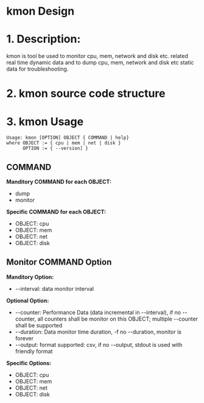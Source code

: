 # kmon Design
# 1. Description:
kmon is tool be used to monitor cpu, mem, network and disk etc. related real time dynamic data and to dump cpu, mem, network and disk etc static data for troubleshooting.

# 2. kmon source code structure

# 3. kmon Usage
```
Usage: kmon [OPTION] OBJECT { COMMAND | help}
where OBJECT := { cpu | mem | net | disk }
      OPTION := { --version] }
```

## COMMAND
**Manditory COMMAND for each OBJECT:**
* dump
* monitor

**Specific COMMAND for each OBJECT:**
* OBJECT: cpu
* OBJECT: mem
* OBJECT: net
* OBJECT: disk

## Monitor COMMAND Option
**Manditory Option:**
* --interval: data monitor interval 

**Optional Option:**
* --counter: Performance Data (data incremental in --interval), if no --counter, all counters shall be monitor on this OBJECT; multiple --counter shall be supported
* --duration: Data monitor time duration, -f no --duration, monitor is forever
* --output: format supported: csv, if no --output, stdout is used with friendly format

**Specific Options:**
* OBJECT: cpu
* OBJECT: mem
* OBJECT: net
* OBJECT: disk

